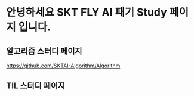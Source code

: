 # 안녕하세요 SKT FLY AI 패기 Study 페이지 입니다.


## 알고리즘 스터디 페이지

https://github.com/SKTAI-Algorithm/Algorithm


## TIL 스터디 페이지

